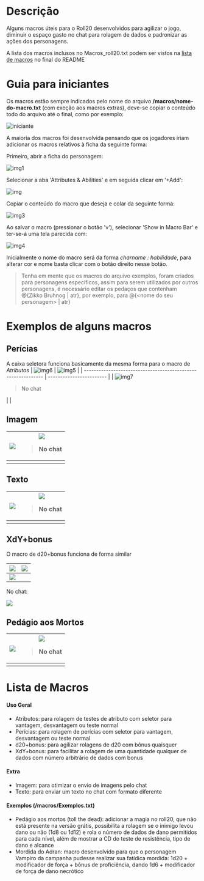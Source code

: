 Descrição
=================
Alguns macros úteis para o Roll20 desenvolvidos para agilizar o jogo, diminuir o espaço gasto no chat para rolagem de dados e padronizar as ações dos personagens.

A lista dos macros inclusos no Macros_roll20.txt podem ser vistos na [lista de macros](#lista-de-macros) no final do README

Guia para iniciantes
=================

Os macros estão sempre indicados pelo nome do arquivo **/macros/nome-do-macro.txt** (com exeção aos macros extras), deve-se copiar o conteúdo todo do arquivo até o final, como por exemplo:

![iniciante](images/iniciante.png)

A maioria dos macros foi desenvolvida pensando que os jogadores iriam adicionar os macros relativos à ficha da seguinte forma:

Primeiro, abrir a ficha do personagem:

![img1](images/img1.png)

Selecionar a aba 'Attributes & Abilities' e em seguida clicar em '+Add':

![img](images/img2.png)

Copiar o conteúdo do macro que deseja e colar da seguinte forma:

![img3](images/img3.png)

Ao salvar o macro (pressionar o botão 'v'), selecionar 'Show in Macro Bar' e ter-se-á uma tela parecida com:

![img4](images/img4.png)

Inicialmente o nome do macro será da forma *charname : habilidade*, para alterar cor e nome basta clicar com o botão direito nesse botão.

> Tenha em mente que os macros do arquivo exemplos, foram criados para personagens especificos, assim para serem utilizados por outros personagens, é necessário editar os pedaços que contenham @{Zikko Bruhnog | atr}, por exemplo, para @{\<nome do seu personagem\> | atr}


Exemplos de alguns macros
=================
## Perícias

A caixa seletora funciona basicamente da mesma forma para o macro de *Atributos*
| ![img6](images/img6.png)                                      | ![img5](images/img5.png) |
| ------------------------------------------------------------- | ------------------------ |
|  ![img7](images/img7.png) <blockquote>No chat</blockquote> |                          |






## Imagem



| ![](images/img8.png) | ![](images/img9.png) <blockquote>No chat</blockquote> |
| -------------------- | ----------------------------------------------------- |
|                      |                                                       |



## Texto

| ![](images/img10.png) | ![](images/img11.png) <blockquote>No chat</blockquote> |
| --------------------- | ------------------------------------------------------ |
|                       |                                                        |
## XdY+bonus

O macro de d20+bonus funciona de forma similar

| ![](images/img12.png) | ![](images/img13.png) |
| --------------------- | --------------------- |
| ![](images/img14.png) |                       |

No chat:

![](images/img15.png)

## Pedágio aos Mortos

| ![](images/img16.png) | ![](images/img17.png) <blockquote>No chat</blockquote> |
| --------------------- | ------------------------------------------------------ |
|                       |                                                        |

Lista de Macros
=================
#### Uso Geral
- Atributos: para rolagem de testes de atributo com seletor para vantagem, desvantagem ou teste normal
- Perícias: para rolagem de perícias com seletor para vantagem, desvantagem ou teste normal
- d20+bonus: para agilizar rolagens de d20 com bônus quaisquer
- XdY+bonus: para facilitar a rolagem de uma quantidade qualquer de dados com número arbitrário de dados com bonus
  
#### Extra
- Imagem: para otimizar o envio de imagens pelo chat
- Texto: para enviar um texto no chat com formato diferente

#### Exemplos (/macros/Exemplos.txt)

+ Pedágio aos mortos (toll the dead): adicionar a magia no roll20, que não está presente na versão grátis, possibilita a rolagem se o inimigo levou dano ou não (1d8 ou 1d12) e rola o número de dados de dano permitidos para cada nível, além de mostrar a CD do teste de resistência, tipo de dano e alcance
+ Mordida do Adran: macro desenvolvido para que o personagem Vampiro da campanha pudesse realizar sua fatídica mordida: 1d20 + modificador de força + bônus de proficiência, dando 1d6 + modificador de força de dano necrótico